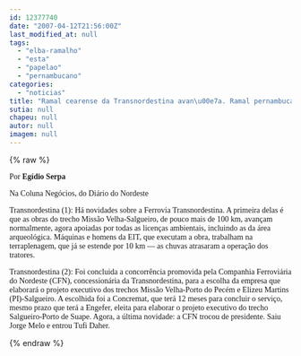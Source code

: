 ```yaml
---
id: 12377740
date: "2007-04-12T21:56:00Z"
last_modified_at: null
tags:
  - "elba-ramalho"
  - "esta"
  - "papelao"
  - "pernambucano"
categories:
  - "noticias"
title: "Ramal cearense da Transnordestina avan\u00e7a. Ramal pernambucano ainda est\u00e1 no papel"
sutia: null
chapeu: null
autor: null
imagem: null
---
```

{% raw %}
<p><P><FONT face=Verdana>Por <STRONG>Egídio Serpa</STRONG></FONT></P></p>
<p><P><FONT face=Verdana>Na Coluna Negócios, do Diário do Nordeste</FONT></P></p>
<p><P><FONT face=Verdana>Transnordestina (1): </FONT><FONT face=Verdana>Há novidades sobre a Ferrovia Transnordestina. A primeira delas é que as obras do trecho Missão Velha-Salgueiro, de pouco mais de 100 km, avançam normalmente, agora apoiadas por todas as licenças ambientais, incluindo as da área arqueológica. Máquinas e homens da EIT, que executam a obra, trabalham na terraplenagem, que já se estende por 10 km — as chuvas atrasaram a operação dos tratores.</FONT></P></p>
<p><P><FONT face=Verdana>Transnordestina (2): </FONT><FONT face=Verdana>Foi concluida a concorrência promovida pela Companhia Ferroviária do Nordeste (CFN), concessionária da Transnordestina, para a escolha da empresa que elaborará o projeto executivo dos trechos Missão Velha-Porto do Pecém e Elizeu Martins (PI)-Salgueiro. A escolhida foi a Concremat, que terá 12 meses para concluir o serviço, mesmo prazo que terá a Engefer, eleita para elaborar o projeto executivo do trecho Salgueiro-Porto de Suape. Agora, a última novidade: a CFN trocou de presidente. Saiu Jorge Melo e entrou Tufi Daher.</FONT></P> </p>
{% endraw %}